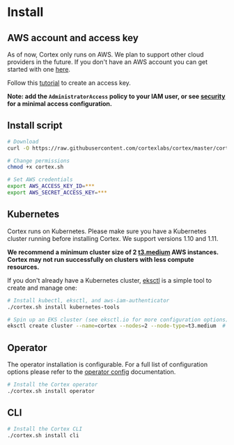 # Install

## AWS account and access key

As of now, Cortex only runs on AWS. We plan to support other cloud providers in the future. If you don't have an AWS account you can get started with one [here](https://portal.aws.amazon.com/billing/signup#/start).

Follow this [tutorial](https://aws.amazon.com/premiumsupport/knowledge-center/create-access-key) to create an access key.

**Note: add the `AdministratorAccess` policy to your IAM user, or see [security](security.md) for a minimal access configuration.**

## Install script

<!-- CORTEX_VERSION_MINOR -->

```bash
# Download
curl -O https://raw.githubusercontent.com/cortexlabs/cortex/master/cortex.sh

# Change permissions
chmod +x cortex.sh

# Set AWS credentials
export AWS_ACCESS_KEY_ID=***
export AWS_SECRET_ACCESS_KEY=***
```

## Kubernetes

Cortex runs on Kubernetes. Please make sure you have a Kubernetes cluster running before installing Cortex. We support versions 1.10 and 1.11.

**We recommend a minimum cluster size of 2 [t3.medium](https://aws.amazon.com/ec2/instance-types) AWS instances. Cortex may not run successfully on clusters with less compute resources.**

If you don't already have a Kubernetes cluster, [eksctl](https://eksctl.io) is a simple tool to create and manage one:

```bash
# Install kubectl, eksctl, and aws-iam-authenticator
./cortex.sh install kubernetes-tools

# Spin up an EKS cluster (see eksctl.io for more configuration options)
eksctl create cluster --name=cortex --nodes=2 --node-type=t3.medium  # this takes ~20 minutes
```

## Operator

The operator installation is configurable. For a full list of configuration options please refer to the [operator config](operator/config.md) documentation.

```bash
# Install the Cortex operator
./cortex.sh install operator
```

## CLI

```bash
# Install the Cortex CLI
./cortex.sh install cli
```
